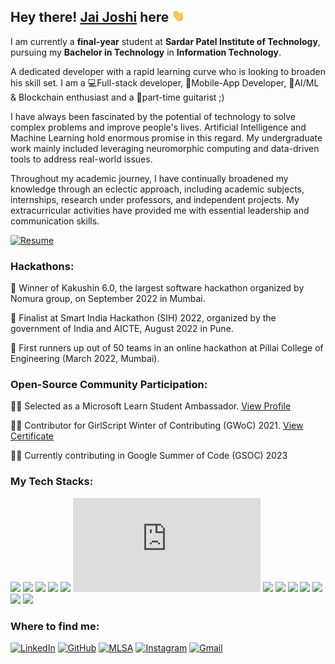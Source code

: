## Hey there! [Jai Joshi](https://jaijoshi123.github.io/) here <img src="https://raw.githubusercontent.com/ABSphreak/ABSphreak/master/gifs/Hi.gif" height="20px">

I am currently a **final-year** student at **Sardar Patel Institute of Technology**, pursuing my **Bachelor in Technology** in **Information Technology**. 

A dedicated developer with a rapid learning curve who is looking to broaden his skill set. I am a 💻Full-stack developer, 📱Mobile-App Developer, 🤖AI/ML & Blockchain enthusiast and a 🎻part-time guitarist ;)

I have always been fascinated by the potential of technology to solve complex problems and improve people's lives. Artificial Intelligence and Machine Learning hold enormous promise in this regard. My undergraduate work mainly included leveraging neuromorphic computing and data-driven tools to address real-world issues.

Throughout my academic journey, I have continually broadened my knowledge through an eclectic approach, including academic subjects, internships, research under professors, and independent projects. My extracurricular activities have provided me with essential leadership and communication skills.

[![Resume](https://img.shields.io/badge/Resume-Jai_Joshi-018EF5?logo=ReadMe&style=for-the-badge)](https://drive.google.com/file/d/16-s4x3UtkjXPctGa4Mm2IR-JIIh4J6si/view?usp=share_link) 

### Hackathons:
🥇 Winner of Kakushin 6.0, the largest software hackathon organized by Nomura group, on September 2022 in Mumbai.

🥇 Finalist at Smart India Hackathon (SIH) 2022, organized by the government of India and AICTE, August 2022 in Pune.

🥇 First runners up out of 50 teams in an online hackathon at Pillai College of Engineering (March 2022, Mumbai).

### Open-Source Community Participation:
👨‍💻  Selected as a Microsoft Learn Student Ambassador. [View Profile](https://studentambassadors.microsoft.com/en-US/studentambassadors/profile/968016b7-29b3-4077-86be-dc8c4cb0e44a)

👨‍💻  Contributor for GirlScript Winter of Contributing (GWoC) 2021. [View Certificate](https://drive.google.com/file/d/1qP0-UZZu44Vbi-x9M7FHp3uvTWvalNeH/view)

👨‍💻  Currently contributing in Google Summer of Code (GSOC) 2023



### My Tech Stacks:
![](https://img.shields.io/badge/JavaScript-★★★-F7DF1E?logo=JavaScript) ![](https://img.shields.io/badge/TypeScript-★★★-3178C6?logo=TypeScript) ![](https://img.shields.io/badge/React-★★★-61DAFB?logo=React) ![](https://img.shields.io/badge/Flutter-★★★-02569B?logo=Flutter) ![](https://img.shields.io/badge/CSS-★★★-1572B6?logo=CSS3) ![](https://img.shields.io/badge/NodeJS-★★★-339933?logo=Node.js) ![](https://img.shields.io/badge/MongoDB-★★-47A248?logo=MongoDB) ![](https://img.shields.io/badge/Firebase-★★-FFCA28?logo=Firebase) ![](https://img.shields.io/badge/Linux-★★-FCC624?logo=Linux) ![](https://img.shields.io/badge/Git-★★-F05032?logo=Git) ![](https://img.shields.io/badge/Docker-★★-2496ED?logo=Docker) ![](https://img.shields.io/badge/HTML5-★★-E34F26?logo=HTML5) ![](https://img.shields.io/badge/Tensorflow-★★-FF6F00?logo=TensorFlow)

### Where to find me:
[![LinkedIn](https://img.shields.io/badge/LinkedIn-jj0310-0A66C2?logo=LinkedIn&style=for-the-badge)](https://www.linkedin.com/in/jj0310/) [![GitHub](https://img.shields.io/badge/GitHub-JaiJoshi123-181717?logo=GitHub&style=for-the-badge)](https://github.com/JaiJoshi123) [![MLSA](https://img.shields.io/badge/MLSA-jaijoshi-2D9FD9?logo=Microsoft&style=for-the-badge)](mailto:jai.joshi@studentambassadors.com) [![Instagram](https://img.shields.io/badge/Instagram-jaijoshi-E4405F?logo=Instagram&style=for-the-badge)](https://www.instagram.com/_jaijoshi_/) [![Gmail](https://img.shields.io/badge/EMail-Jai_Joshi-EA4335?logo=Gmail&style=for-the-badge)](mailto:jaijoshi0310@gmail.com)
